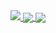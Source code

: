 <a href="https://github.com/legitnull">
  <img src="https://komarev.com/ghpvc/?username=legitnull&color=green" />
</a>
<a href="https://github.com/legitnull">
  <img align="center" src="https://github-readme-stats.vercel.app/api?username=legitnull&show_icons=true&theme=merko" />
</a>
<a href="https://github.com/legitnull">
  <img align="center" src="https://github-readme-stats.vercel.app/api/wakatime?username=legitnull&theme=merko" />
</a>
